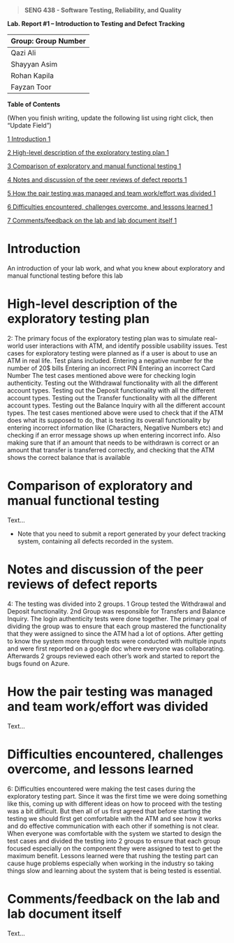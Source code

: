 >   **SENG 438 - Software Testing, Reliability, and Quality**

**Lab. Report \#1 – Introduction to Testing and Defect Tracking**

| Group: Group Number      |
|-----------------|
| Qazi Ali                |   
| Shayyan Asim              |   
| Rohan Kapila               |   
| Fayzan Toor                |   


**Table of Contents**

(When you finish writing, update the following list using right click, then
“Update Field”)

[1 Introduction	1](#_Toc439194677)

[2 High-level description of the exploratory testing plan	1](#_Toc439194678)

[3 Comparison of exploratory and manual functional testing	1](#_Toc439194679)

[4 Notes and discussion of the peer reviews of defect reports	1](#_Toc439194680)

[5 How the pair testing was managed and team work/effort was
divided	1](#_Toc439194681)

[6 Difficulties encountered, challenges overcome, and lessons
learned	1](#_Toc439194682)

[7 Comments/feedback on the lab and lab document itself	1](#_Toc439194683)

# Introduction

An introduction of your lab work, and what you knew about exploratory and manual
functional testing before this lab

# High-level description of the exploratory testing plan

2: The primary focus of the exploratory testing plan was to simulate real-world user interactions with ATM, and identify possible usability issues. Test cases for exploratory testing were planned as if a user is about to use an ATM in real life. Test plans included.
    Entering a negative number for the number of 20$ bills
    Entering an incorrect PIN
    Entering an incorrect Card Number
The test cases mentioned above were for checking login authenticity.
    Testing out the Withdrawal functionality with all the different account types.
    Testing out the Deposit functionality with all the different account types.
    Testing out the Transfer functionality with all the different account types.
    Testing out the Balance Inquiry with all the different account types.
The test cases mentioned above were used to check that if the ATM does what its supposed to do, that is testing its overall functionality by entering incorrect information like (Characters, Negative Numbers etc) and checking if an error message shows up when entering incorrect info. Also making sure that if an amount that needs to be withdrawn is correct or an amount that transfer is transferred correctly, and checking that the ATM shows the correct balance that is available


# Comparison of exploratory and manual functional testing

Text…

-   Note that you need to submit a report generated by your defect tracking
    system, containing all defects recorded in the system.

# Notes and discussion of the peer reviews of defect reports

4: The testing was divided into 2 groups. 1 Group tested the Withdrawal and Deposit functionality. 2nd Group was responsible for Transfers and Balance Inquiry. The login authenticity tests were done together. The primary goal of dividing the group was to ensure that each group mastered the functionality that they were assigned to since the ATM had a lot of options. After getting to know the system more through tests were conducted with multiple inputs and were first reported on a google doc where everyone was collaborating. Afterwards 2 groups reviewed each other’s work and started to report the bugs found on Azure.

# How the pair testing was managed and team work/effort was divided 

Text…

# Difficulties encountered, challenges overcome, and lessons learned

6: Difficulties encountered were making the test cases during the exploratory testing part. Since it was the first time we were doing something like this, coming up with different ideas on how to proceed with the testing was a bit difficult. But then all of us first agreed that before starting the testing we should first get comfortable with the ATM and see how it works and do effective communication with each other if something is not clear. When everyone was comfortable with the system we started to design the test cases and divided the testing into 2 groups to ensure that each group focused especially on the component they were assigned to test to get the maximum benefit. Lessons learned were that rushing the testing part can cause huge problems especially when working in the industry so taking things slow and learning about the system that is being tested is essential.

# Comments/feedback on the lab and lab document itself

Text…
